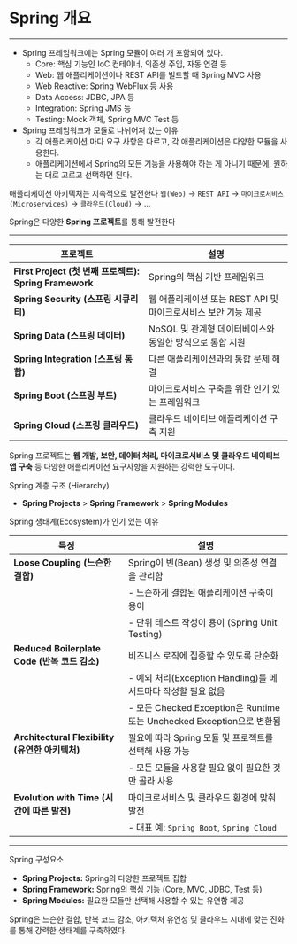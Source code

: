 # Spring 개요
***
- Spring 프레임워크에는 Spring 모듈이 여러 개 포함되어 있다.
    - Core: 핵심 기능인 IoC 컨테이너, 의존성 주입, 자동 연결 등
    - Web: 웹 애플리케이션이나 REST API를 빌드할 때 Spring MVC 사용
    - Web Reactive: Spring WebFlux 등 사용
    - Data Access: JDBC, JPA 등
    - Integration: Spring JMS 등
    - Testing: Mock 객체, Spring MVC Test 등
- Spring 프레임워크가 모듈로 나뉘어져 있는 이유
    - 각 애플리케이션 마다 요구 사항은 다르고, 각 애플리케이션은 다양한 모듈을 사용한다.
    - 애플리케이션에서 Spring의 모든 기능을 사용해야 하는 게 아니기 때문에, 원하는 대로 고르고 선택하면 된다.

애플리케이션 아키텍처는 지속적으로 발전한다
`웹(Web)` → `REST API` → `마이크로서비스(Microservices)` → `클라우드(Cloud)` → ...

Spring은 다양한 **Spring 프로젝트**를 통해 발전한다
***

| 프로젝트                                            | 설명                                      |
| ----------------------------------------------- | --------------------------------------- |
| **First Project (첫 번째 프로젝트): Spring Framework** | Spring의 핵심 기반 프레임워크                     |
| **Spring Security (스프링 시큐리티)**                  | 웹 애플리케이션 또는 REST API 및 마이크로서비스 보안 기능 제공 |
| **Spring Data (스프링 데이터)**                       | NoSQL 및 관계형 데이터베이스와 동일한 방식으로 통합 지원      |
| **Spring Integration (스프링 통합)**                 | 다른 애플리케이션과의 통합 문제 해결                    |
| **Spring Boot (스프링 부트)**                        | 마이크로서비스 구축을 위한 인기 있는 프레임워크              |
| **Spring Cloud (스프링 클라우드)**                     | 클라우드 네이티브 애플리케이션 구축 지원                  |

Spring 프로젝트는 **웹 개발, 보안, 데이터 처리, 마이크로서비스 및 클라우드 네이티브 앱 구축** 등 다양한 애플리케이션 요구사항을 지원하는 강력한 도구이다.


Spring 계층 구조 (Hierarchy)
- **Spring Projects** > **Spring Framework** > **Spring Modules**

Spring 생태계(Ecosystem)가 인기 있는 이유

| 특징                                       | 설명                                                           |
| ---------------------------------------- | ------------------------------------------------------------ |
| **Loose Coupling (느슨한 결합)**              | Spring이 빈(Bean) 생성 및 의존성 연결을 관리함                             |
|                                          | - 느슨하게 결합된 애플리케이션 구축이 용이                                     |
|                                          | - 단위 테스트 작성이 용이 (Spring Unit Testing)                        |
| **Reduced Boilerplate Code (반복 코드 감소)**  | 비즈니스 로직에 집중할 수 있도록 단순화                                       |
|                                          | - 예외 처리(Exception Handling)를 메서드마다 작성할 필요 없음                 |
|                                          | - 모든 Checked Exception은 Runtime 또는 Unchecked Exception으로 변환됨 |
| **Architectural Flexibility (유연한 아키텍처)** | 필요에 따라 Spring 모듈 및 프로젝트를 선택해 사용 가능                           |
|                                          | - 모든 모듈을 사용할 필요 없이 필요한 것만 골라 사용                              |
| **Evolution with Time (시간에 따른 발전)**      | 마이크로서비스 및 클라우드 환경에 맞춰 발전                                     |
|                                          | - 대표 예: `Spring Boot`, `Spring Cloud`                        |

---

Spring 구성요소
- **Spring Projects:** Spring의 다양한 프로젝트 집합
- **Spring Framework:** Spring의 핵심 기능 (Core, MVC, JDBC, Test 등)
- **Spring Modules:** 필요한 모듈만 선택해 사용할 수 있는 유연함 제공


Spring은 느슨한 결합, 반복 코드 감소, 아키텍처 유연성 및 클라우드 시대에 맞는 진화를 통해 강력한 생태계를 구축하였다.
